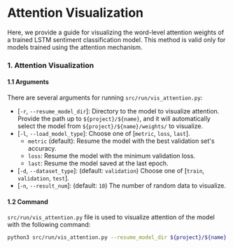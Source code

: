 # Attention Visualization
Here, we provide a guide for visualizing the word-level attention weights of a trained LSTM sentiment classification model.
This method is valid only for models trained using the attention mechanism.

### 1. Attention Visualization
#### 1.1 Arguments
There are several arguments for running `src/run/vis_attention.py`:
* [`-r`, `--resume_model_dir`]: Directory to the model to visualize attention. Provide the path up to `${project}/${name}`, and it will automatically select the model from `${project}/${name}/weights/` to visualize.
* [`-l`, `--load_model_type`]: Choose one of [`metric`, `loss`, `last`].
    * `metric` (default): Resume the model with the best validation set's accuracy.
    * `loss`: Resume the model with the minimum validation loss.
    * `last`: Resume the model saved at the last epoch.
* [`-d`, `--dataset_type`]: (default: `validation`) Choose one of [`train`, `validation`, `test`].
* [`-n`, `--result_num`]: (default: `10`) The number of random data to visualize.


#### 1.2 Command
`src/run/vis_attention.py` file is used to visualize attention of the model with the following command:
```bash
python3 src/run/vis_attention.py --resume_model_dir ${project}/${name}
```